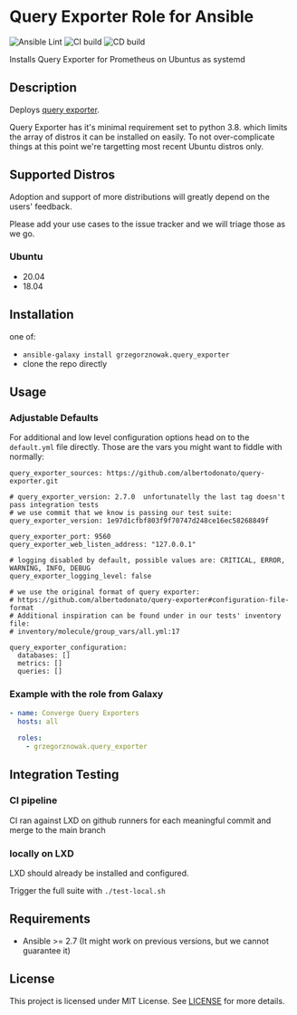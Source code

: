# Query Exporter Role for Ansible

![Ansible Lint](https://github.com/grzegorznowak/query-exporter-role/actions/workflows/lint.yml/badge.svg)
![CI build](https://github.com/grzegorznowak/query-exporter-role/actions/workflows/ci.yml/badge.svg)
![CD build](https://github.com/grzegorznowak/query-exporter-role/actions/workflows/cd.yml/badge.svg)


Installs Query Exporter for Prometheus on Ubuntus as systemd

## Description

Deploys [query exporter](https://github.com/albertodonato/query-exporter).

Query Exporter has it's minimal requirement set to python 3.8. which limits the array of distros it can be installed on easily. 
To not over-complicate things at this point we're targetting most recent Ubuntu distros only. 
 
## Supported Distros

Adoption and support of more distributions will greatly depend on the users' feedback.

Please add your use cases to the issue tracker and we will triage those as we go.

### Ubuntu

* 20.04
* 18.04

## Installation

one of:
* `ansible-galaxy install grzegorznowak.query_exporter`
* clone the repo directly

## Usage

### Adjustable Defaults

For additional and low level configuration options head on to the `default.yml` file directly.
Those are the vars you might want to fiddle with normally: 
```
query_exporter_sources: https://github.com/albertodonato/query-exporter.git

# query_exporter_version: 2.7.0  unfortunatelly the last tag doesn't pass integration tests
# we use commit that we know is passing our test suite:
query_exporter_version: 1e97d1cfbf803f9f70747d248ce16ec58268849f

query_exporter_port: 9560
query_exporter_web_listen_address: "127.0.0.1"

# logging disabled by default, possible values are: CRITICAL, ERROR, WARNING, INFO, DEBUG
query_exporter_logging_level: false

# we use the original format of query exporter:
# https://github.com/albertodonato/query-exporter#configuration-file-format
# Additional inspiration can be found under in our tests' inventory file: 
# inventory/molecule/group_vars/all.yml:17

query_exporter_configuration:
  databases: []
  metrics: []
  queries: []
```

### Example with the role from Galaxy

```YAML
- name: Converge Query Exporters
  hosts: all
  
  roles:
    - grzegorznowak.query_exporter
```     

## Integration Testing

### CI pipeline

CI ran against LXD on github runners for each meaningful commit and merge to the main branch 

### locally on LXD

LXD should already be installed and configured.

Trigger the full suite with `./test-local.sh`

## Requirements

- Ansible >= 2.7 (It might work on previous versions, but we cannot guarantee it)

## License

This project is licensed under MIT License. See [LICENSE](/LICENSE) for more details.
